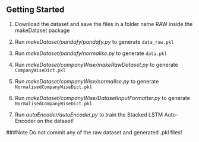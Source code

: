 ## Getting Started

1. Download the dataset and save the files in a folder name RAW inside the makeDataset package

2. Run _makeDataset/pandafy/pandafy.py_ to generate `data_raw.pkl`

3. Run _makeDataset/pandafy/normalise.py_ to generate `data.pkl`

4. Run _makeDataset/companyWise/makeRawDataset.py_ to generate  `CompanyWiseDict.pkl`

5. Run _makeDataset/companyWise/normalise.py_ to generate `NormalisedCompanyWiseDict.pkl`

6. Run _makeDataset/companyWise/DatasetInputFormatter.py_ to generate `NormalisedCompanyWiseDict.pkl`

7. Run _autoEncoder/autoEncoder.py_ to train the Stacked LSTM Auto-Encoder on the dataset!


###Note
Do not commit any of the raw dataset and generated .pkl files!
